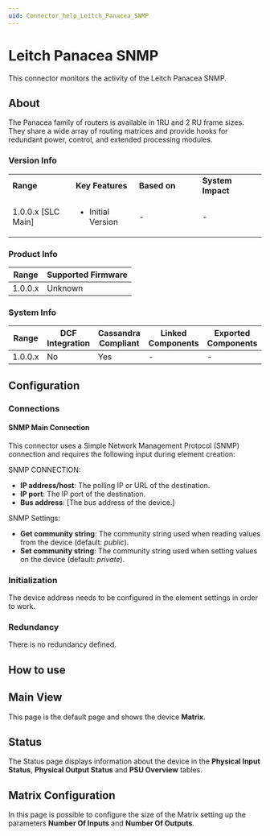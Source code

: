 ```yaml
---
uid: Connector_help_Leitch_Panacea_SNMP
---
```


# Leitch Panacea SNMP

This connector monitors the activity of the Leitch Panacea SNMP.

## About

The Panacea family of routers is available in 1RU and 2 RU frame sizes. They share a wide array of routing matrices and provide hooks for redundant power, control, and extended processing modules.

### Version Info

<table>
<colgroup>
<col style="width: 25%" />
<col style="width: 25%" />
<col style="width: 25%" />
<col style="width: 25%" />
</colgroup>
<tbody>
<tr class="odd">
<td><strong>Range</strong></td>
<td><strong>Key Features</strong></td>
<td><strong>Based on</strong></td>
<td><strong>System Impact</strong></td>
</tr>
<tr class="even">
<td>1.0.0.x [SLC Main]</td>
<td><ul>
<li>Initial Version</li>
</ul></td>
<td>-</td>
<td>-</td>
</tr>
</tbody>
</table>

### Product Info

| Range     | Supported Firmware     |
|-----------|------------------------|
| 1.0.0.x   | Unknown                |



### System Info

| Range     | DCF Integration     | Cassandra Compliant     | Linked Components     | Exported Components     |
|-----------|---------------------|-------------------------|-----------------------|-------------------------|
| 1.0.0.x   | No                  | Yes                     | -                     | -                       |



## Configuration

### Connections

#### SNMP Main Connection

This connector uses a Simple Network Management Protocol (SNMP) connection and requires the following input during element creation:

SNMP CONNECTION:

- **IP address/host**: The polling IP or URL of the destination.
- **IP port**: The IP port of the destination.
- **Bus address**: \[The bus address of the device.\]

SNMP Settings:

- **Get community string**: The community string used when reading values from the device (default: *public*).
- **Set community string**: The community string used when setting values on the device (default: *private*).

### Initialization

The device address needs to be configured in the element settings in order to work.

### Redundancy

There is no redundancy defined.

## How to use

## Main View

This page is the default page and shows the device **Matrix**.

## Status

The Status page displays information about the device in the **Physical Input Status**, **Physical Output Status** and **PSU Overview** tables.

## Matrix Configuration

In this page is possible to configure the size of the Matrix setting up the parameters **Number Of Inputs** and **Number Of Outputs**.
